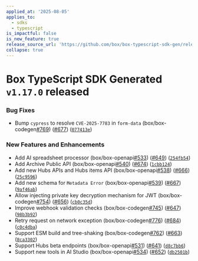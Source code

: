 ```yaml
---
applied_at: '2025-08-05'
applies_to:
  - sdks
  - typescript
is_impactful: false
is_new_feature: true
release_source_url: 'https://github.com/box/box-typescript-sdk-gen/releases/tag/v1.17.0'
collapse: true
---
```


# Box TypeScript SDK Generated `v1.17.0` released

### Bug Fixes

* Bump `cypress` to resolve `CVE-2025-7783` in `form-data` (box/box-codegen[#769][1]) ([#677][2]) ([`077413e`][3])

### New Features and Enhancements

* Add AI spreadsheet processor (box/box-openapi[#533][4]) ([#649][5]) ([`254fb54`][6])
* Add Archive Public API (box/box-openapi[#540][7]) ([#674][8]) ([`1cbb124`][9])
* Add new Hubs APIs and Hubs items API (box/box-openapi[#538][10]) ([#666][11]) ([`25c9596`][12])
* Add new schema for `Metadata Error` (box/box-openapi[#539][13]) ([#667][14]) ([`9af46ab`][15])
* Allow injecting private key decryption mechanism for JWT (box/box-codegen[#754][16]) ([#656][17]) ([`cb0c35d`][18])
* Improve webhook validation checks (box/box-codegen[#745][19]) ([#647][20]) ([`98b3b92`][21])
* Retry request on network exception (box/box-codegen[#776][22]) ([#684][23]) ([`c0c4dba`][24])
* Support ESM build and tree-shaking (box/box-codegen[#762][25]) ([#663][26]) ([`8ca3302`][27])
* Support Hubs beta endpoints (box/box-openapi[#531][28]) ([#641][29]) ([`d8c7bb6`][30])
* Support new tools in AI Studio (box/box-openapi[#534][31])  ([#652][32]) ([`db2501b`][33])

[1]: https://github.com/box/box-typescript-sdk-gen/issues/769

[2]: https://github.com/box/box-typescript-sdk-gen/issues/677

[3]: https://github.com/box/box-typescript-sdk-gen/commit/077413ec525fad4d8ebc4c7209fce20046731295

[4]: https://github.com/box/box-typescript-sdk-gen/issues/533

[5]: https://github.com/box/box-typescript-sdk-gen/issues/649

[6]: https://github.com/box/box-typescript-sdk-gen/commit/254fb54d928ec3a76304674f341be1c67d78a143

[7]: https://github.com/box/box-typescript-sdk-gen/issues/540

[8]: https://github.com/box/box-typescript-sdk-gen/issues/674

[9]: https://github.com/box/box-typescript-sdk-gen/commit/1cbb12485a417b813df8b6918cf3721ae781a286

[10]: https://github.com/box/box-typescript-sdk-gen/issues/538

[11]: https://github.com/box/box-typescript-sdk-gen/issues/666

[12]: https://github.com/box/box-typescript-sdk-gen/commit/25c9596bc71fe88e0a2b6d5e01c65fa682c2fd38

[13]: https://github.com/box/box-typescript-sdk-gen/issues/539

[14]: https://github.com/box/box-typescript-sdk-gen/issues/667

[15]: https://github.com/box/box-typescript-sdk-gen/commit/9af46abe837ee0d812bcc15f1edf0d5a6530bfe0

[16]: https://github.com/box/box-typescript-sdk-gen/issues/754

[17]: https://github.com/box/box-typescript-sdk-gen/issues/656

[18]: https://github.com/box/box-typescript-sdk-gen/commit/cb0c35df4a5b3f9b8c611006dd33d480949a0d36

[19]: https://github.com/box/box-typescript-sdk-gen/issues/745

[20]: https://github.com/box/box-typescript-sdk-gen/issues/647

[21]: https://github.com/box/box-typescript-sdk-gen/commit/98b3b9293ff3f0e5922d0772d87504770bb9303c

[22]: https://github.com/box/box-typescript-sdk-gen/issues/776

[23]: https://github.com/box/box-typescript-sdk-gen/issues/684

[24]: https://github.com/box/box-typescript-sdk-gen/commit/c0c4dbac40970d34da4c9e52fc43f029ae2f91a6

[25]: https://github.com/box/box-typescript-sdk-gen/issues/762

[26]: https://github.com/box/box-typescript-sdk-gen/issues/663

[27]: https://github.com/box/box-typescript-sdk-gen/commit/8ca33023d904edd596819c7c6df42022006274ed

[28]: https://github.com/box/box-typescript-sdk-gen/issues/531

[29]: https://github.com/box/box-typescript-sdk-gen/issues/641

[30]: https://github.com/box/box-typescript-sdk-gen/commit/d8c7bb66736a3c4679b116916c61e2ead824a305

[31]: https://github.com/box/box-typescript-sdk-gen/issues/534

[32]: https://github.com/box/box-typescript-sdk-gen/issues/652

[33]: https://github.com/box/box-typescript-sdk-gen/commit/db2501bb13fc6ecebbb4c535b4a19c9be2cf64c2
